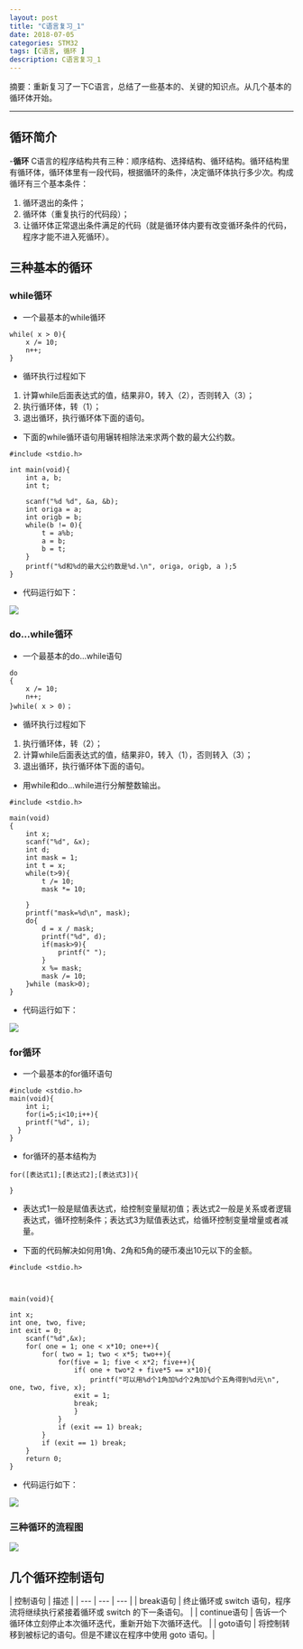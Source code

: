 ```yaml
---
layout: post
title: "C语言复习_1"
date: 2018-07-05
categories: STM32
tags: [C语言, 循环 ]
description: C语言复习_1
---
```


摘要：重新复习了一下C语言，总结了一些基本的、关键的知识点。从几个基本的循环体开始。

---

## 循环简介

-**循环**
C语言的程序结构共有三种：顺序结构、选择结构、循环结构。循环结构里有循环体，循环体里有一段代码，根据循环的条件，决定循环体执行多少次。构成循环有三个基本条件：

1. 循环退出的条件；
2. 循环体（重复执行的代码段）；
3. 让循环体正常退出条件满足的代码（就是循环体内要有改变循环条件的代码，程序才能不进入死循环）。

## 三种基本的循环

### while循环

- 一个最基本的while循环

```
while( x > 0){
	x /= 10;
	n++;
}
```

- 循环执行过程如下
1. 计算while后面表达式的值，结果非0，转入（2），否则转入（3）；
2. 执行循环体，转（1）；
3. 退出循环，执行循环体下面的语句。

- 下面的while循环语句用辗转相除法来求两个数的最大公约数。

```
#include <stdio.h>

int main(void){
	int a, b;
	int t;
	
	scanf("%d %d", &a, &b);
	int origa = a;
	int origb = b;
	while(b != 0){
		t = a%b;
		a = b;
		b = t;
	}
	printf("%d和%d的最大公约数是%d.\n", origa, origb, a );5
}
```
- 代码运行如下：

![](http://oxt33qs1f.bkt.clouddn.com/zhanzhuanxiangchu.png)

### do...while循环

- 一个最基本的do...while语句

```
do
{
	x /= 10;
	n++;
}while( x > 0)；
```

- 循环执行过程如下
1. 执行循环体，转（2）；
2. 计算while后面表达式的值，结果非0，转入（1），否则转入（3）；
3. 退出循环，执行循环体下面的语句。

- 用while和do...while进行分解整数输出。

```
#include <stdio.h>

main(void)
{
	int x;
	scanf("%d", &x);
	int d;
	int mask = 1;
	int t = x;
	while(t>9){
		t /= 10;
		mask *= 10;
		
	}
	printf("mask=%d\n", mask);
	do{
		d = x / mask;
		printf("%d", d);
		if(mask>9){
			printf(" ");
		}
		x %= mask;
		mask /= 10;
	}while (mask>0);
}
```
- 代码运行如下：

![](http://oxt33qs1f.bkt.clouddn.com/fenjiezhengshu.png)

### for循环

- 一个最基本的for循环语句

```
#include <stdio.h>
main(void){
	int i;
	for(i=5;i<10;i++){
	printf("%d", i);
  }
}
```

- for循环的基本结构为

```
for([表达式1];[表达式2];[表达式3]){

}
```

- 表达式1一般是赋值表达式，给控制变量赋初值；表达式2一般是关系或者逻辑表达式，循环控制条件；表达式3为赋值表达式，给循环控制变量增量或者减量。

- 下面的代码解决如何用1角、2角和5角的硬币凑出10元以下的金额。

```
#include <stdio.h>



main(void){

int x;
int one, two, five;
int exit = 0;
	scanf("%d",&x);
	for( one = 1; one < x*10; one++){
		for( two = 1; two < x*5; two++){
			for(five = 1; five < x*2; five++){
				if( one + two*2 + five*5 == x*10){
					printf("可以用%d个1角加%d个2角加%d个五角得到%d元\n", one, two, five, x);
				exit = 1;
				break;
				}
			}
			if (exit == 1) break;
		}	
		if (exit == 1) break;
	}
	return 0;
}
```

- 代码运行如下：

![](http://oxt33qs1f.bkt.clouddn.com/couyingbi.png)

###  三种循环的流程图

![](http://oxt33qs1f.bkt.clouddn.com/sanzhongxunhuan.png)

## 几个循环控制语句


| 控制语句 | 描述 |
| --- | --- | --- |
| break语句 | 终止循环或 switch 语句，程序流将继续执行紧接着循环或 switch 的下一条语句。 |
| continue语句 | 告诉一个循环体立刻停止本次循环迭代，重新开始下次循环迭代。 |
| goto语句 | 将控制转移到被标记的语句。但是不建议在程序中使用 goto 语句。|

